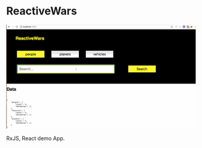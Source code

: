 # ReactiveWars

![ReactiveWars](https://raw.githubusercontent.com/Jasbir23/ReactiveWars/master/src/demo/reactiveWars.gif) <br />

RxJS, React demo App.

